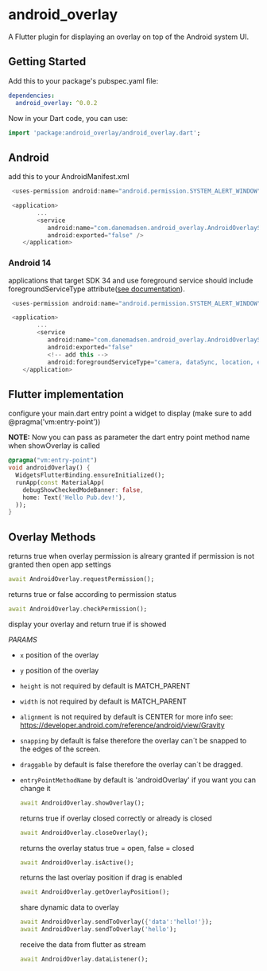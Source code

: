 # android_overlay

A Flutter plugin for displaying an overlay on top of the Android system UI.

## Getting Started

Add this to your package's pubspec.yaml file:

```yaml
dependencies:
  android_overlay: ^0.0.2
```

Now in your Dart code, you can use:

```dart
import 'package:android_overlay/android_overlay.dart';
```

## Android

add this to your AndroidManifest.xml

```dart
 <uses-permission android:name="android.permission.SYSTEM_ALERT_WINDOW" />

 <application>
        ...
        <service
           android:name="com.danemadsen.android_overlay.AndroidOverlayService"
           android:exported="false" />
    </application>
```

### Android 14

applications that target SDK 34 and use foreground service should include foregroundServiceType attribute([see documentation](https://developer.android.com/about/versions/14/changes/fgs-types-required)).

```dart
 <uses-permission android:name="android.permission.SYSTEM_ALERT_WINDOW" />

 <application>
        ...
        <service
           android:name="com.danemadsen.android_overlay.AndroidOverlayService"
           android:exported="false"
           <!-- add this -->
           android:foregroundServiceType="camera, dataSync, location, etc" />
    </application>
```

## Flutter implementation

configure your main.dart entry point a widget to display (make sure to add @pragma('vm:entry-point'))

**NOTE:**
Now you can pass as parameter the dart entry point method name when showOverlay is called

```dart
@pragma("vm:entry-point")
void androidOverlay() {
  WidgetsFlutterBinding.ensureInitialized();
  runApp(const MaterialApp(
    debugShowCheckedModeBanner: false,
    home: Text('Hello Pub.dev!'),
  ));
}
```

## Overlay Methods

  returns true when overlay permission is alreary granted if permission is not granted then open app settings

  ```dart
  await AndroidOverlay.requestPermission();
  ```

  returns true or false according to permission status

  ```dart
  await AndroidOverlay.checkPermission();
  ```

  display your overlay and return true if is showed

*PARAMS*

- `x` position of the overlay
- `y` position of the overlay
- `height` is not required by default is MATCH_PARENT
- `width` is not required by default is MATCH_PARENT
- `alignment` is not required by default is CENTER for more info see: <https://developer.android.com/reference/android/view/Gravity>
- `snapping` by default is false therefore the overlay can´t be snapped to the edges of the screen.
- `draggable`  by default is false therefore the overlay can´t be dragged.
- `entryPointMethodName` by default is 'androidOverlay' if you want you can change it

  ```dart
  await AndroidOverlay.showOverlay();
  ```

  returns true if overlay closed correctly or already is closed

  ```dart
  await AndroidOverlay.closeOverlay();
  ```

  returns the overlay status true = open, false = closed

  ```dart
  await AndroidOverlay.isActive();
  ```

  returns the last overlay position if drag is enabled

  ```dart
  await AndroidOverlay.getOverlayPosition();
  ```

  share dynamic data to overlay

  ```dart
  await AndroidOverlay.sendToOverlay({'data':'hello!'});
  await AndroidOverlay.sendToOverlay('hello');
  ```

  receive the data from flutter as stream

  ```dart
  await AndroidOverlay.dataListener();
  ```
